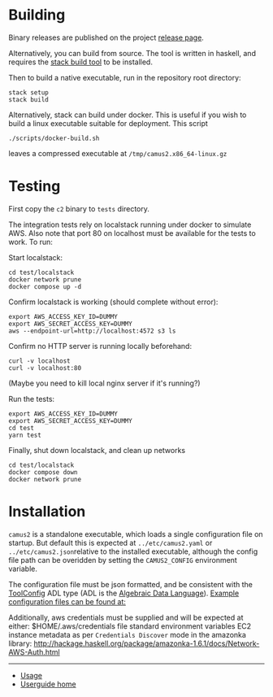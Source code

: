 # Building

Binary releases are published on the project [release page][releases]. 

Alternatively, you can build from source. The tool is written in haskell, and
requires the [stack build tool][stack] to be installed.

Then to build a native executable, run in the repository root directory:

```
stack setup
stack build
```

Alternatively, stack can build under docker. This is useful if you wish
to build a linux executable suitable for deployment. This script

```
./scripts/docker-build.sh
```

leaves a compressed executable at `/tmp/camus2.x86_64-linux.gz`


# Testing

First copy the `c2` binary to `tests` directory.

The integration tests rely on localstack running under docker to simulate AWS. Also note
that port 80 on localhost must be available for the tests to work. To run:

Start localstack:

```
cd test/localstack
docker network prune
docker compose up -d
```

Confirm localstack is working (should complete without error):

```
export AWS_ACCESS_KEY_ID=DUMMY
export AWS_SECRET_ACCESS_KEY=DUMMY
aws --endpoint-url=http://localhost:4572 s3 ls
```

Confirm no HTTP server is running locally beforehand:
```
curl -v localhost
curl -v localhost:80
```
(Maybe you need to kill local nginx server if it's running?)


Run the tests:

```
export AWS_ACCESS_KEY_ID=DUMMY
export AWS_SECRET_ACCESS_KEY=DUMMY
cd test
yarn test
```

Finally, shut down localstack, and clean up networks

```
cd test/localstack
docker compose down
docker network prune
```


# Installation

`camus2` is a standalone executable, which loads a single configuration
file on startup. But default this is expected at `../etc/camus2.yaml` or
`../etc/camus2.json`relative to the installed executable, although the
config file path can be overidden by setting the `CAMUS2_CONFIG` environment variable.

The configuration file must be json formatted, and be consistent with the
[ToolConfig][toolconfig-adl] ADL type (ADL is the [Algebraic Data Language][adl]).
[Example configuration files can be found at: ](/templates/)

Additionally, aws credentials must be supplied and will be expected at either:
$HOME/.aws/credentials file
standard environment variables
EC2 instance metadata
as per `Credentials Discover` mode in the amazonka library:
http://hackage.haskell.org/package/amazonka-1.6.1/docs/Network-AWS-Auth.html


[releases]:https://github.com/helix-collective/camus2/releases
[stack]:https://docs.haskellstack.org/en/stable/README/ 
[toolconfig-adl]:https://github.com/helix-collective/camus2/blob/master/adl/config.adl#L11
[adl]:https://github.com/timbod7/adl


---

- [Usage](devdocs/help.md)
- [Userguide home](https://helix-collective.github.io/camus2/index.html)
